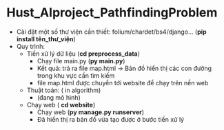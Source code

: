 # Hust_AIproject_PathfindingProblem
- Cài đặt một số thư viện cần thiết: folium/chardet/bs4/django... (**pip install tên_thư_viện**)
- Quy trình:
  - Tiền xử lý dữ liệu (**cd preprocess_data**)
    - Chạy file main.py (**py main.py**)
    - Kết quả: trả ra file map.html -> Bản đồ hiển thị các con đường trong khu vực cần tìm kiếm
    - file map.html được chuyển tới website để chạy trên nền web
  - Thuật toán: ( in algorithm)
    - (đang mô hình)
  - Chạy web ( **cd website**)
    - Chạy web (**py manage.py runserver**)
    - Đã hiển thị ra bản đồ vừa tạo được ở bước tiền xử lý
